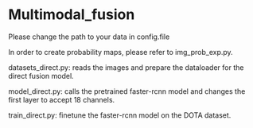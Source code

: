# Multimodal_fusion

Please change the path to your data in config.file

In order to create probability maps, please refer to img_prob_exp.py.

datasets_direct.py: reads the images and prepare the dataloader for the direct fusion model.

model_direct.py: calls the pretrained faster-rcnn model and changes the first layer to accept 18 channels.

train_direct.py: finetune the faster-rcnn model on the DOTA dataset.

